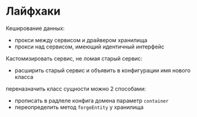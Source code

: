Лайфхаки
========

Кеширование данных:

* прокси между сервисом и драйвером хранилища
* прокси над сервисом, имеющий идентичный интерфейс

Кастомизировать сервис, не ломая старый сервис:

* расширить старый сервис и объявить в конфигурации имя нового класса

переназначить класс сущности можно 2 способами: 

* прописать в радлеле конфига домена параметр `container`
* переопределить метод `forgeEntity` у хранилища
